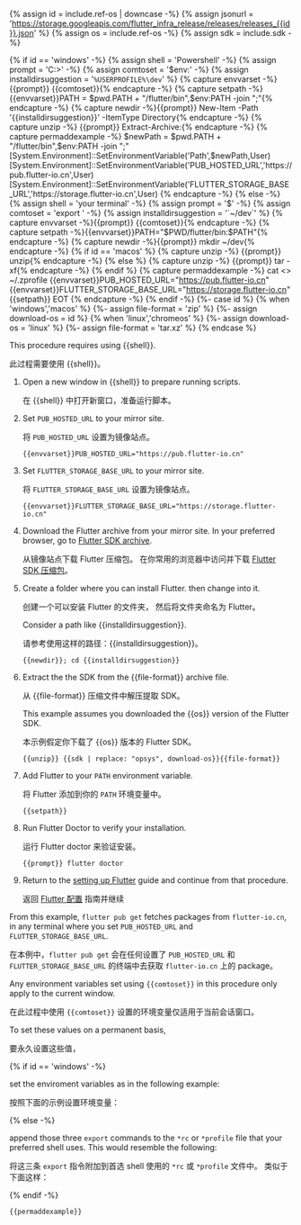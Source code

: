 {% assign id = include.ref-os | downcase -%}
{% assign jsonurl = 'https://storage.googleapis.com/flutter_infra_release/releases/releases_{{id}}.json' %}
{% assign os = include.ref-os -%}
{% assign sdk = include.sdk -%}

{% if id == 'windows' -%}
   {% assign shell = 'Powershell' -%}
   {% assign prompt = 'C:\>' -%}
   {% assign comtoset = '$env:' -%}
   {% assign installdirsuggestion = '`%USERPROFILE%\dev`' %}
   {% capture envvarset -%}{{prompt}} {{comtoset}}{% endcapture -%}
   {% capture setpath -%}{{envvarset}}PATH = $pwd.PATH + "/flutter/bin",$env:PATH -join ";"{% endcapture -%}
   {% capture newdir -%}{{prompt}} New-Item -Path '{{installdirsuggestion}}' -ItemType Directory{% endcapture -%}
   {% capture unzip -%} {{prompt}} Extract-Archive:{% endcapture -%}
   {% capture permaddexample -%}
$newPath = $pwd.PATH + "/flutter/bin",$env:PATH -join ";"
[System.Environment]::SetEnvironmentVariable('Path',$newPath,User)
[System.Environment]::SetEnvironmentVariable('PUB_HOSTED_URL','https://pub.flutter-io.cn',User)
[System.Environment]::SetEnvironmentVariable('FLUTTER_STORAGE_BASE_URL','https://storage.flutter-io.cn',User)
   {% endcapture -%}
{% else -%}
   {% assign shell = 'your terminal' -%}
   {% assign prompt = '$' -%}
   {% assign comtoset = 'export ' -%}
   {% assign installdirsuggestion = '`~/dev`' %}
   {% capture envvarset -%}{{prompt}} {{comtoset}}{% endcapture -%}
   {% capture setpath -%}{{envvarset}}PATH="$PWD/flutter/bin:$PATH"{% endcapture -%}
   {% capture newdir -%}{{prompt}} mkdir ~/dev{% endcapture -%}
   {% if id == 'macos' %}
      {% capture unzip -%} {{prompt}} unzip{% endcapture -%}
   {% else %}
      {% capture unzip -%} {{prompt}} tar -xf{% endcapture -%}
   {% endif %}
   {% capture permaddexample -%}
cat <<EOT >> ~/.zprofile
{{envvarset}}PUB_HOSTED_URL="https://pub.flutter-io.cn"
{{envvarset}}FLUTTER_STORAGE_BASE_URL="https://storage.flutter-io.cn"
{{setpath}}
EOT
   {% endcapture -%}
{% endif -%}
{%- case id %}
   {% when 'windows','macos' %}
      {%- assign file-format = 'zip' %}
      {%- assign download-os = id %}
   {% when 'linux','chromeos' %}
      {%- assign download-os = 'linux' %}
      {%- assign file-format = 'tar.xz' %}
{% endcase %}

<div id="{{id}}" class="tab-pane
  {%- if id == 'windows' %} active {% endif %}"
  role="tabpanel" aria-labelledby="{{id}}-tab" markdown="1">

This procedure requires using {{shell}}.

此过程需要使用 {{shell}}。

1. Open a new window in {{shell}} to prepare running scripts.

   在 {{shell}} 中打开新窗口，准备运行脚本。

1. Set `PUB_HOSTED_URL` to your mirror site.

   将 `PUB_HOSTED_URL` 设置为镜像站点。

   ```terminal
   {{envvarset}}PUB_HOSTED_URL="https://pub.flutter-io.cn"
   ```

1. Set `FLUTTER_STORAGE_BASE_URL` to your mirror site.

   将 `FLUTTER_STORAGE_BASE_URL` 设置为镜像站点。

   ```terminal
   {{envvarset}}FLUTTER_STORAGE_BASE_URL="https://storage.flutter-io.cn"
   ```

1. Download the Flutter archive from your mirror site.
   In your preferred browser, go to
   [Flutter SDK archive](https://flutter.cn/docs/release/archive?tab={{id}}).

   从镜像站点下载 Flutter 压缩包。
   在你常用的浏览器中访问并下载 
   [Flutter SDK 压缩包](https://flutter.cn/docs/release/archive?tab={{id}})。

1. Create a folder where you can install Flutter. then change into it.

   创建一个可以安装 Flutter 的文件夹，
   然后将文件夹命名为 Flutter。

   Consider a path like {{installdirsuggestion}}.

   请参考使用这样的路径：{{installdirsuggestion}}。 

   ```terminal
   {{newdir}}; cd {{installdirsuggestion}}
   ```

1. Extract the the SDK from the {{file-format}} archive file.

   从 {{file-format}} 压缩文件中解压提取 SDK。

   This example assumes you downloaded the {{os}} version of the Flutter SDK.

   本示例假定你下载了 {{os}} 版本的 Flutter SDK。

   ```terminal
   {{unzip}} {{sdk | replace: "opsys", download-os}}{{file-format}}
   ```

1. Add Flutter to your `PATH` environment variable.

   将 Flutter 添加到你的 `PATH` 环境变量中。

   ```terminal
   {{setpath}}
   ```

1. Run Flutter Doctor to verify your installation.

   运行 Flutter doctor 来验证安装。

   ```terminal
   {{prompt}} flutter doctor
   ```

1. Return to the [setting up Flutter]({{site.url}}/get-started/editor)
   guide and continue from that procedure.

   返回 [Flutter 配置]({{site.url}}/get-started/editor) 指南并继续

From this example, `flutter pub get` fetches packages from `flutter-io.cn`,
in any terminal where you set `PUB_HOSTED_URL` and `FLUTTER_STORAGE_BASE_URL`.

在本例中，`flutter pub get` 会在任何设置了 `PUB_HOSTED_URL` 和 `FLUTTER_STORAGE_BASE_URL` 
的终端中去获取 `flutter-io.cn` 上的 package。

Any environment variables set using `{{comtoset}}` in this procedure
only apply to the current window.

在此过程中使用 `{{comtoset}}` 设置的环境变量仅适用于当前会话窗口。

To set these values on a permanent basis,

要永久设置这些值，

{% if id == 'windows' -%}

set the enviroment variables as in the following example:

按照下面的示例设置环境变量：

{% else -%}

append those three `export` commands to the `*rc` or `*profile`
file that your preferred shell uses. This would resemble the following:

将这三条 `export` 指令附加到首选 shell 使用的 `*rc` 或 `*profile` 文件中。
类似于下面这样：

{% endif -%}

```terminal
{{permaddexample}} 
```

</div>
